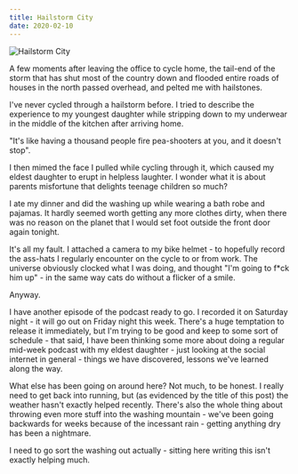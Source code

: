 ```yaml
---
title: Hailstorm City
date: 2020-02-10
---
```


![Hailstorm City](https://source.unsplash.com/gp8BLyaTaA0/1600x900)

A few moments after leaving the office to cycle home, the tail-end of the storm that has shut most of the country down and flooded entire roads of houses in the north passed overhead, and pelted me with hailstones.

I've never cycled through a hailstorm before. I tried to describe the experience to my youngest daughter while stripping down to my underwear in the middle of the kitchen after arriving home. 

"It's like having a thousand people fire pea-shooters at you, and it doesn't stop".

I then mimed the face I pulled while cycling through it, which caused my eldest daughter to erupt in helpless laughter. I wonder what it is about parents misfortune that delights teenage children so much?

I ate my dinner and did the washing up while wearing a bath robe and pajamas. It hardly seemed worth getting any more clothes dirty, when there was no reason on the planet that I would set foot outside the front door again tonight.

It's all my fault. I attached a camera to my bike helmet - to hopefully record the ass-hats I regularly encounter on the cycle to or from work. The universe obviously clocked what I was doing, and thought "I'm going to f*ck him up" - in the same way cats do without a flicker of a smile.

Anyway.

I have another episode of the podcast ready to go. I recorded it on Saturday night - it will go out on Friday night this week. There's a huge temptation to release it immediately, but I'm trying to be good and keep to some sort of schedule - that said, I have been thinking some more about doing a regular mid-week podcast with my eldest daughter - just looking at the social internet in general - things we have discovered, lessons we've learned along the way.

What else has been going on around here? Not much, to be honest. I really need to get back into running, but (as evidenced by the title of this post) the weather hasn't exactly helped recently. There's also the whole thing about throwing even more stuff into the washing mountain - we've been going backwards for weeks because of the incessant rain - getting anything dry has been a nightmare.

I need to go sort the washing out actually - sitting here writing this isn't exactly helping much.

